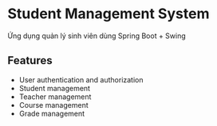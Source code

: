 # Student Management System

Ứng dụng quản lý sinh viên dùng Spring Boot + Swing

## Features
- User authentication and authorization
- Student management
- Teacher management
- Course management
- Grade management
